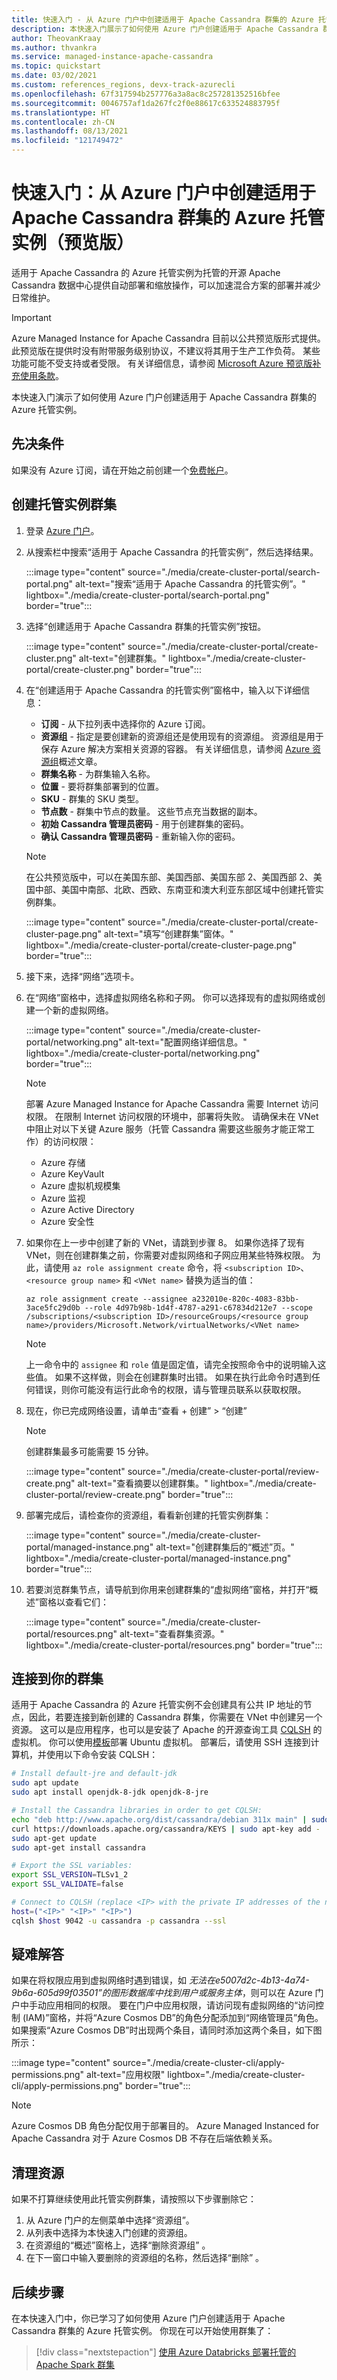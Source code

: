 ```yaml
---
title: 快速入门 - 从 Azure 门户中创建适用于 Apache Cassandra 群集的 Azure 托管实例
description: 本快速入门展示了如何使用 Azure 门户创建适用于 Apache Cassandra 群集的 Azure 托管实例。
author: TheovanKraay
ms.author: thvankra
ms.service: managed-instance-apache-cassandra
ms.topic: quickstart
ms.date: 03/02/2021
ms.custom: references_regions, devx-track-azurecli
ms.openlocfilehash: 67f317594b257776a3a8ac8c257281352516bfee
ms.sourcegitcommit: 0046757af1da267fc2f0e88617c633524883795f
ms.translationtype: HT
ms.contentlocale: zh-CN
ms.lasthandoff: 08/13/2021
ms.locfileid: "121749472"
---
```

# <a name="quickstart-create-an-azure-managed-instance-for-apache-cassandra-cluster-from-the-azure-portal-preview"></a>快速入门：从 Azure 门户中创建适用于 Apache Cassandra 群集的 Azure 托管实例（预览版）
 
适用于 Apache Cassandra 的 Azure 托管实例为托管的开源 Apache Cassandra 数据中心提供自动部署和缩放操作，可以加速混合方案的部署并减少日常维护。

> [!IMPORTANT]
> Azure Managed Instance for Apache Cassandra 目前以公共预览版形式提供。
> 此预览版在提供时没有附带服务级别协议，不建议将其用于生产工作负荷。 某些功能可能不受支持或者受限。
> 有关详细信息，请参阅 [Microsoft Azure 预览版补充使用条款](https://azure.microsoft.com/support/legal/preview-supplemental-terms/)。

本快速入门演示了如何使用 Azure 门户创建适用于 Apache Cassandra 群集的 Azure 托管实例。

## <a name="prerequisites"></a>先决条件

如果没有 Azure 订阅，请在开始之前创建一个[免费帐户](https://azure.microsoft.com/free/?WT.mc_id=A261C142F)。

## <a name="create-a-managed-instance-cluster"></a><a id="create-account"></a>创建托管实例群集

1. 登录 [Azure 门户](https://portal.azure.com/)。

1. 从搜索栏中搜索“适用于 Apache Cassandra 的托管实例”，然后选择结果。

   :::image type="content" source="./media/create-cluster-portal/search-portal.png" alt-text="搜索“适用于 Apache Cassandra 的托管实例”。" lightbox="./media/create-cluster-portal/search-portal.png" border="true":::

1. 选择“创建适用于 Apache Cassandra 群集的托管实例”按钮。

   :::image type="content" source="./media/create-cluster-portal/create-cluster.png" alt-text="创建群集。" lightbox="./media/create-cluster-portal/create-cluster.png" border="true":::

1. 在“创建适用于 Apache Cassandra 的托管实例”窗格中，输入以下详细信息：

   * **订阅** - 从下拉列表中选择你的 Azure 订阅。
   * **资源组** - 指定是要创建新的资源组还是使用现有的资源组。 资源组是用于保存 Azure 解决方案相关资源的容器。 有关详细信息，请参阅 [Azure 资源组](../azure-resource-manager/management/overview.md)概述文章。
   * **群集名称** - 为群集输入名称。
   * **位置** - 要将群集部署到的位置。
   * **SKU** - 群集的 SKU 类型。
   * **节点数** - 群集中节点的数量。 这些节点充当数据的副本。
   * **初始 Cassandra 管理员密码** - 用于创建群集的密码。
   * **确认 Cassandra 管理员密码** - 重新输入你的密码。

    > [!NOTE]
    > 在公共预览版中，可以在美国东部、美国西部、美国东部 2、美国西部 2、美国中部、美国中南部、北欧、西欧、东南亚和澳大利亚东部区域中创建托管实例群集。

   :::image type="content" source="./media/create-cluster-portal/create-cluster-page.png" alt-text="填写“创建群集”窗体。" lightbox="./media/create-cluster-portal/create-cluster-page.png" border="true":::

1. 接下来，选择“网络”选项卡。

1. 在“网络”窗格中，选择虚拟网络名称和子网。 你可以选择现有的虚拟网络或创建一个新的虚拟网络。

   :::image type="content" source="./media/create-cluster-portal/networking.png" alt-text="配置网络详细信息。" lightbox="./media/create-cluster-portal/networking.png" border="true":::

    > [!NOTE]
    > 部署 Azure Managed Instance for Apache Cassandra 需要 Internet 访问权限。 在限制 Internet 访问权限的环境中，部署将失败。 请确保未在 VNet 中阻止对以下关键 Azure 服务（托管 Cassandra 需要这些服务才能正常工作）的访问权限：
    > - Azure 存储
    > - Azure KeyVault
    > - Azure 虚拟机规模集
    > - Azure 监视
    > - Azure Active Directory
    > - Azure 安全性

1. 如果你在上一步中创建了新的 VNet，请跳到步骤 8。 如果你选择了现有 VNet，则在创建群集之前，你需要对虚拟网络和子网应用某些特殊权限。 为此，请使用 `az role assignment create` 命令，将 `<subscription ID>`、`<resource group name>` 和 `<VNet name>` 替换为适当的值：

   ```azurecli-interactive
   az role assignment create --assignee a232010e-820c-4083-83bb-3ace5fc29d0b --role 4d97b98b-1d4f-4787-a291-c67834d212e7 --scope /subscriptions/<subscription ID>/resourceGroups/<resource group name>/providers/Microsoft.Network/virtualNetworks/<VNet name>
   ```

   > [!NOTE]
   > 上一命令中的 `assignee` 和 `role` 值是固定值，请完全按照命令中的说明输入这些值。 如果不这样做，则会在创建群集时出错。 如果在执行此命令时遇到任何错误，则你可能没有运行此命令的权限，请与管理员联系以获取权限。

1. 现在，你已完成网络设置，请单击“查看 + 创建” > “创建” 

    > [!NOTE]
    > 创建群集最多可能需要 15 分钟。

   :::image type="content" source="./media/create-cluster-portal/review-create.png" alt-text="查看摘要以创建群集。" lightbox="./media/create-cluster-portal/review-create.png" border="true":::


1. 部署完成后，请检查你的资源组，看看新创建的托管实例群集：

   :::image type="content" source="./media/create-cluster-portal/managed-instance.png" alt-text="创建群集后的“概述”页。" lightbox="./media/create-cluster-portal/managed-instance.png" border="true":::

1. 若要浏览群集节点，请导航到你用来创建群集的“虚拟网络”窗格，并打开“概述”窗格以查看它们：

   :::image type="content" source="./media/create-cluster-portal/resources.png" alt-text="查看群集资源。" lightbox="./media/create-cluster-portal/resources.png" border="true":::


## <a name="connecting-to-your-cluster"></a>连接到你的群集

适用于 Apache Cassandra 的 Azure 托管实例不会创建具有公共 IP 地址的节点，因此，若要连接到新创建的 Cassandra 群集，你需要在 VNet 中创建另一个资源。 这可以是应用程序，也可以是安装了 Apache 的开源查询工具 [CQLSH](https://cassandra.apache.org/doc/latest/cassandra/tools/cqlsh.html) 的虚拟机。 你可以使用[模板](https://azure.microsoft.com/resources/templates/vm-simple-linux/)部署 Ubuntu 虚拟机。 部署后，请使用 SSH 连接到计算机，并使用以下命令安装 CQLSH：

```bash
# Install default-jre and default-jdk
sudo apt update
sudo apt install openjdk-8-jdk openjdk-8-jre

# Install the Cassandra libraries in order to get CQLSH:
echo "deb http://www.apache.org/dist/cassandra/debian 311x main" | sudo tee -a /etc/apt/sources.list.d/cassandra.sources.list
curl https://downloads.apache.org/cassandra/KEYS | sudo apt-key add -
sudo apt-get update
sudo apt-get install cassandra

# Export the SSL variables:
export SSL_VERSION=TLSv1_2
export SSL_VALIDATE=false

# Connect to CQLSH (replace <IP> with the private IP addresses of the nodes in your Datacenter):
host=("<IP>" "<IP>" "<IP>")
cqlsh $host 9042 -u cassandra -p cassandra --ssl
```

## <a name="troubleshooting"></a>疑难解答

如果在将权限应用到虚拟网络时遇到错误，如 *无法在e5007d2c-4b13-4a74-9b6a-605d99f03501”的图形数据库中找到用户或服务主体*，则可以在 Azure 门户中手动应用相同的权限。 要在门户中应用权限，请访问现有虚拟网络的“访问控制 (IAM)”窗格，并将“Azure Cosmos DB”的角色分配添加到“网络管理员”角色。 如果搜索“Azure Cosmos DB”时出现两个条目，请同时添加这两个条目，如下图所示： 

   :::image type="content" source="./media/create-cluster-cli/apply-permissions.png" alt-text="应用权限" lightbox="./media/create-cluster-cli/apply-permissions.png" border="true":::

> [!NOTE] 
> Azure Cosmos DB 角色分配仅用于部署目的。 Azure Managed Instanced for Apache Cassandra 对于 Azure Cosmos DB 不存在后端依赖关系。   

## <a name="clean-up-resources"></a>清理资源

如果不打算继续使用此托管实例群集，请按照以下步骤删除它：

1. 从 Azure 门户的左侧菜单中选择“资源组”。
1. 从列表中选择为本快速入门创建的资源组。
1. 在资源组的“概述”窗格上，选择“删除资源组” 。
1. 在下一窗口中输入要删除的资源组的名称，然后选择“删除”  。

## <a name="next-steps"></a>后续步骤

在本快速入门中，你已学习了如何使用 Azure 门户创建适用于 Apache Cassandra 群集的 Azure 托管实例。 你现在可以开始使用群集了：

> [!div class="nextstepaction"]
> [使用 Azure Databricks 部署托管的 Apache Spark 群集](deploy-cluster-databricks.md)
